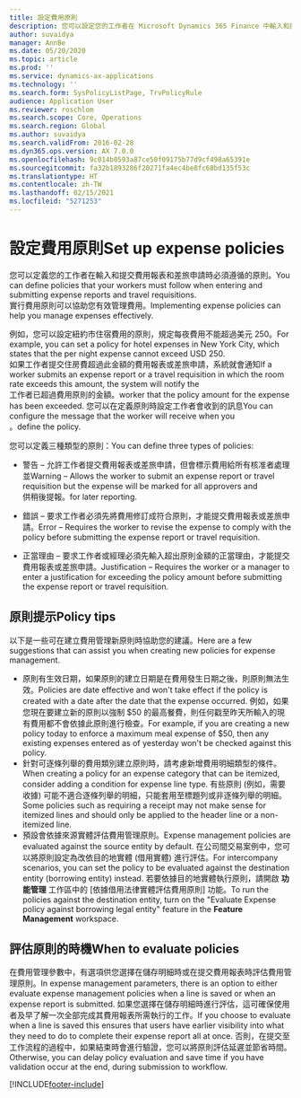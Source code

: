 ```yaml
---
title: 設定費用原則
description: 您可以設定您的工作者在 Microsoft Dynamics 365 Finance 中輸入和提交費用報表和差旅申請時必須遵循的費用原則。
author: suvaidya
manager: AnnBe
ms.date: 05/20/2020
ms.topic: article
ms.prod: ''
ms.service: dynamics-ax-applications
ms.technology: ''
ms.search.form: SysPolicyListPage, TrvPolicyRule
audience: Application User
ms.reviewer: roschlom
ms.search.scope: Core, Operations
ms.search.region: Global
ms.author: suvaidya
ms.search.validFrom: 2016-02-28
ms.dyn365.ops.version: AX 7.0.0
ms.openlocfilehash: 9c014b0593a87ce50f09175b77d9cf498a65391e
ms.sourcegitcommit: fa32b1893286f20271fa4ec4be8fc68bd135f53c
ms.translationtype: HT
ms.contentlocale: zh-TW
ms.lasthandoff: 02/15/2021
ms.locfileid: "5271253"
---
```

# <a name="set-up-expense-policies"></a><span data-ttu-id="7bc6f-103">設定費用原則</span><span class="sxs-lookup"><span data-stu-id="7bc6f-103">Set up expense policies</span></span>

<span data-ttu-id="7bc6f-104">您可以定義您的工作者在輸入和提交費用報表和差旅申請時必須遵循的原則。</span><span class="sxs-lookup"><span data-stu-id="7bc6f-104">You can define policies that your workers must follow when entering and submitting expense reports and travel requisitions.</span></span>         
<span data-ttu-id="7bc6f-105">實行費用原則可以協助您有效管理費用。</span><span class="sxs-lookup"><span data-stu-id="7bc6f-105">Implementing expense policies can help you manage expenses effectively.</span></span>         

<span data-ttu-id="7bc6f-106">例如，您可以設定紐約市住宿費用的原則，規定每夜費用不能超過美元 250。</span><span class="sxs-lookup"><span data-stu-id="7bc6f-106">For example, you can set a policy for hotel expenses in New York City, which states that the per night expense cannot exceed USD 250.</span></span>       
<span data-ttu-id="7bc6f-107">如果工作者提交住房費超過此金額的費用報表或差旅申請，系統就會通知</span><span class="sxs-lookup"><span data-stu-id="7bc6f-107">If a worker submits an expense report or a travel requisition in which the room rate exceeds this amount, the system will notify the</span></span>        
<span data-ttu-id="7bc6f-108">工作者已超過費用原則的金額。</span><span class="sxs-lookup"><span data-stu-id="7bc6f-108">worker that the policy amount for the expense has been exceeded.</span></span> <span data-ttu-id="7bc6f-109">您可以在定義原則時設定工作者會收到的訊息</span><span class="sxs-lookup"><span data-stu-id="7bc6f-109">You can configure the message that the worker will receive when you</span></span>        
<span data-ttu-id="7bc6f-110">。</span><span class="sxs-lookup"><span data-stu-id="7bc6f-110">define the policy.</span></span>      
        
<span data-ttu-id="7bc6f-111">您可以定義三種類型的原則：</span><span class="sxs-lookup"><span data-stu-id="7bc6f-111">You can define three types of policies:</span></span>         
        
- <span data-ttu-id="7bc6f-112">警告 – 允許工作者提交費用報表或差旅申請，但會標示費用給所有核准者處理並</span><span class="sxs-lookup"><span data-stu-id="7bc6f-112">Warning – Allows the worker to submit an expense report or travel requisition but the expense will be marked for all approvers and</span></span>        
  <span data-ttu-id="7bc6f-113">供稍後提報。</span><span class="sxs-lookup"><span data-stu-id="7bc6f-113">for later reporting.</span></span>        

- <span data-ttu-id="7bc6f-114">錯誤 – 要求工作者必須先將費用修訂成符合原則，才能提交費用報表或差旅申請。</span><span class="sxs-lookup"><span data-stu-id="7bc6f-114">Error – Requires the worker to revise the expense to comply with the policy before submitting the expense report or travel requisition.</span></span>       
 
 - <span data-ttu-id="7bc6f-115">正當理由 – 要求工作者或經理必須先輸入超出原則金額的正當理由，才能提交費用報表或差旅申請。</span><span class="sxs-lookup"><span data-stu-id="7bc6f-115">Justification – Requires the worker or a manager to enter a justification for exceeding the policy amount before submitting the expense report or travel requisition.</span></span>        

## <a name="policy-tips"></a><span data-ttu-id="7bc6f-116">原則提示</span><span class="sxs-lookup"><span data-stu-id="7bc6f-116">Policy tips</span></span>
<span data-ttu-id="7bc6f-117">以下是一些可在建立費用管理新原則時協助您的建議。</span><span class="sxs-lookup"><span data-stu-id="7bc6f-117">Here are a few suggestions that can assist you when creating new policies for expense management.</span></span> 
* <span data-ttu-id="7bc6f-118">原則有生效日期，如果原則的建立日期是在費用發生日期之後，則原則無法生效。</span><span class="sxs-lookup"><span data-stu-id="7bc6f-118">Policies are date effective and won't take effect if the policy is created with a date after the date that the expense occurred.</span></span> <span data-ttu-id="7bc6f-119">例如，如果您現在要建立新的原則以強制 $50 的最高餐費，則任何戳至昨天所輸入的現有費用都不會依據此原則進行檢查。</span><span class="sxs-lookup"><span data-stu-id="7bc6f-119">For example, if you are creating a new policy today to enforce a maximum meal expense of $50, then any existing expenses entered as of yesterday won't be checked against this policy.</span></span>
* <span data-ttu-id="7bc6f-120">針對可逐條列舉的費用類別建立原則時，請考慮新增費用明細類型的條件。</span><span class="sxs-lookup"><span data-stu-id="7bc6f-120">When creating a policy for an expense category that can be itemized, consider adding a condition for expense line type.</span></span> <span data-ttu-id="7bc6f-121">有些原則 (例如，需要收據) 可能不適合逐條列舉的明細，只能套用至標題列或非逐條列舉的明細。</span><span class="sxs-lookup"><span data-stu-id="7bc6f-121">Some policies such as requiring a receipt may not make sense for itemized lines and should only be applied to the header line or a non-itemized line.</span></span> 
* <span data-ttu-id="7bc6f-122">預設會依據來源實體評估費用管理原則。</span><span class="sxs-lookup"><span data-stu-id="7bc6f-122">Expense management policies are evaluated against the source entity by default.</span></span> <span data-ttu-id="7bc6f-123">在公司間交易案例中，您可以將原則設定為改依目的地實體 (借用實體) 進行評估。</span><span class="sxs-lookup"><span data-stu-id="7bc6f-123">For intercompany scenarios, you can set the policy to be evaluated against the destination entity (borrowing entity) instead.</span></span> <span data-ttu-id="7bc6f-124">若要依據目的地實體執行原則，請開啟 **功能管理** 工作區中的 [依據借用法律實體評估費用原則] 功能。</span><span class="sxs-lookup"><span data-stu-id="7bc6f-124">To run the policies against the destination entity, turn on the "Evaluate Expense policy against borrowing legal entity" feature in the **Feature Management** workspace.</span></span>

## <a name="when-to-evaluate-policies"></a><span data-ttu-id="7bc6f-125">評估原則的時機</span><span class="sxs-lookup"><span data-stu-id="7bc6f-125">When to evaluate policies</span></span>

<span data-ttu-id="7bc6f-126">在費用管理參數中，有選項供您選擇在儲存明細時或在提交費用報表時評估費用管理原則。</span><span class="sxs-lookup"><span data-stu-id="7bc6f-126">In expense management parameters, there is an option to either evaluate expense management policies when a line is saved or when an expense report is submitted.</span></span> <span data-ttu-id="7bc6f-127">如果您選擇在儲存明細時進行評估，這可確保使用者及早了解一次全部完成其費用報表所需執行的工作。</span><span class="sxs-lookup"><span data-stu-id="7bc6f-127">If you choose to evaluate when a line is saved this ensures that users have earlier visibility into what they need to do to complete their expense report all at once.</span></span> <span data-ttu-id="7bc6f-128">否則，在提交至工作流程的過程中，如果結束時會進行驗證，您可以將原則評估延遲並節省時間。</span><span class="sxs-lookup"><span data-stu-id="7bc6f-128">Otherwise, you can delay policy evaluation and save time if you have validation occur at the end, during submission to workflow.</span></span>


[!INCLUDE[footer-include](../includes/footer-banner.md)]